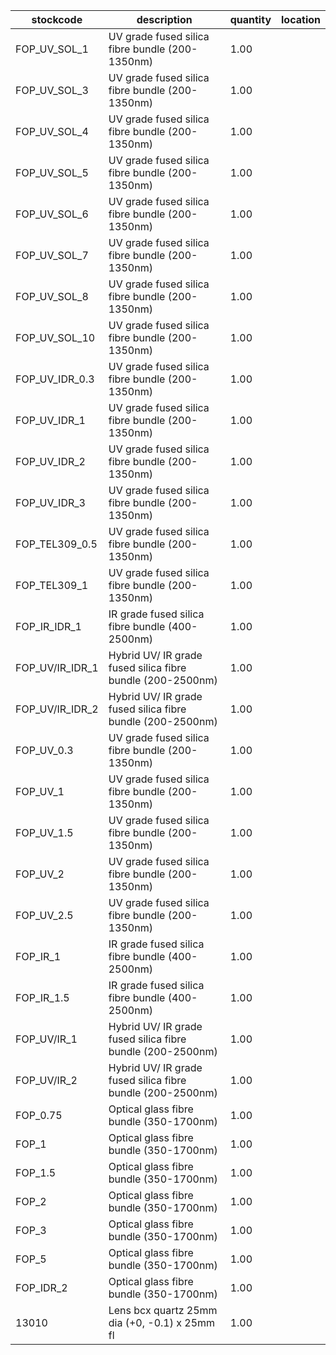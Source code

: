 |stockcode|description|quantity|location|
|---------|-----------|--------|--------|
|FOP_UV_SOL_1|UV grade fused silica fibre bundle (200-1350nm)|1.00||
|FOP_UV_SOL_3|UV grade fused silica fibre bundle (200-1350nm)|1.00||
|FOP_UV_SOL_4|UV grade fused silica fibre bundle (200-1350nm)|1.00||
|FOP_UV_SOL_5|UV grade fused silica fibre bundle (200-1350nm)|1.00||
|FOP_UV_SOL_6|UV grade fused silica fibre bundle (200-1350nm)|1.00||
|FOP_UV_SOL_7|UV grade fused silica fibre bundle (200-1350nm)|1.00||
|FOP_UV_SOL_8|UV grade fused silica fibre bundle (200-1350nm)|1.00||
|FOP_UV_SOL_10|UV grade fused silica fibre bundle (200-1350nm)|1.00||
|FOP_UV_IDR_0.3|UV grade fused silica fibre bundle (200-1350nm)|1.00||
|FOP_UV_IDR_1|UV grade fused silica fibre bundle (200-1350nm)|1.00||
|FOP_UV_IDR_2|UV grade fused silica fibre bundle (200-1350nm)|1.00||
|FOP_UV_IDR_3|UV grade fused silica fibre bundle (200-1350nm)|1.00||
|FOP_TEL309_0.5|UV grade fused silica fibre bundle (200-1350nm)|1.00||
|FOP_TEL309_1|UV grade fused silica fibre bundle (200-1350nm)|1.00||
|FOP_IR_IDR_1|IR grade fused silica fibre bundle (400-2500nm)|1.00||
|FOP_UV/IR_IDR_1|Hybrid UV/ IR grade fused silica fibre bundle (200-2500nm)|1.00||
|FOP_UV/IR_IDR_2|Hybrid UV/ IR grade fused silica fibre bundle (200-2500nm)|1.00||
|FOP_UV_0.3|UV grade fused silica fibre bundle (200-1350nm)|1.00||
|FOP_UV_1|UV grade fused silica fibre bundle (200-1350nm)|1.00||
|FOP_UV_1.5|UV grade fused silica fibre bundle (200-1350nm)|1.00||
|FOP_UV_2|UV grade fused silica fibre bundle (200-1350nm)|1.00||
|FOP_UV_2.5|UV grade fused silica fibre bundle (200-1350nm)|1.00||
|FOP_IR_1|IR grade fused silica fibre bundle (400-2500nm)|1.00||
|FOP_IR_1.5|IR grade fused silica fibre bundle (400-2500nm)|1.00||
|FOP_UV/IR_1|Hybrid UV/ IR grade fused silica fibre bundle (200-2500nm)|1.00||
|FOP_UV/IR_2|Hybrid UV/ IR grade fused silica fibre bundle (200-2500nm)|1.00||
|FOP_0.75|Optical glass fibre bundle (350-1700nm)|1.00||
|FOP_1|Optical glass fibre bundle (350-1700nm)|1.00||
|FOP_1.5|Optical glass fibre bundle (350-1700nm)|1.00||
|FOP_2|Optical glass fibre bundle (350-1700nm)|1.00||
|FOP_3|Optical glass fibre bundle (350-1700nm)|1.00||
|FOP_5|Optical glass fibre bundle (350-1700nm)|1.00||
|FOP_IDR_2|Optical glass fibre bundle (350-1700nm)|1.00||
|13010|Lens bcx quartz 25mm dia (+0, -0.1) x 25mm fl|1.00||

